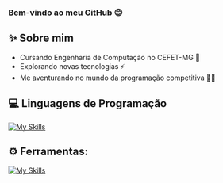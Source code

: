 ### Bem-vindo ao meu GitHub 😊


## ✨ Sobre mim
- Cursando Engenharia de Computação no CEFET-MG 📖
- Explorando novas tecnologias ⚡
- Me aventurando no mundo da programação competitiva 🏋️‍♀️

## 💻 Linguagens de Programação
[![My Skills](https://skillicons.dev/icons?i=java,python,c,cpp,cs)](https://skillicons.dev)

## ⚙️ Ferramentas:
[![My Skills](https://skillicons.dev/icons?i=git,github,vscode,eclipse)](https://skillicons.dev)
